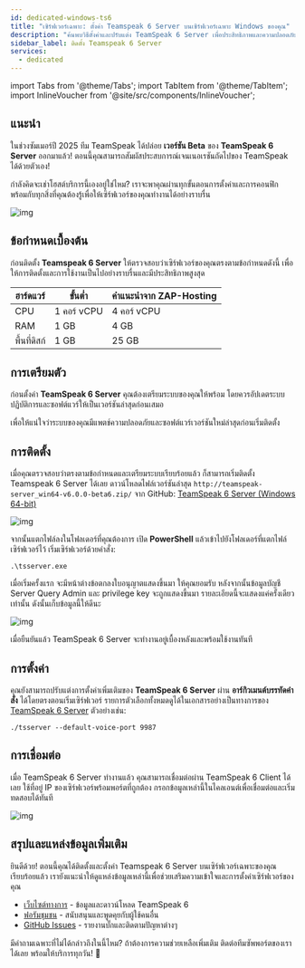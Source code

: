 ```yaml
---
id: dedicated-windows-ts6
title: "เซิร์ฟเวอร์เฉพาะ: ตั้งค่า Teamspeak 6 Server บนเซิร์ฟเวอร์เฉพาะ Windows ของคุณ"
description: "ค้นพบวิธีตั้งค่าและปรับแต่ง TeamSpeak 6 Server เพื่อประสิทธิภาพและความปลอดภัยสูงสุด → เรียนรู้เพิ่มเติมตอนนี้"
sidebar_label: ติดตั้ง Teamspeak 6 Server
services:
  - dedicated
---
```


import Tabs from '@theme/Tabs';
import TabItem from '@theme/TabItem';
import InlineVoucher from '@site/src/components/InlineVoucher';

## แนะนำ

ในช่วงซัมเมอร์ปี 2025 ทีม TeamSpeak ได้ปล่อย **เวอร์ชัน Beta** ของ **TeamSpeak 6 Server** ออกมาแล้ว! ตอนนี้คุณสามารถสัมผัสประสบการณ์เจนเนอเรชันถัดไปของ TeamSpeak ได้ด้วยตัวเอง!

กำลังคิดจะเช่าโฮสต์บริการนี้เองอยู่ใช่ไหม? เราจะพาคุณผ่านทุกขั้นตอนการตั้งค่าและการคอนฟิก พร้อมกับทุกสิ่งที่คุณต้องรู้เพื่อให้เซิร์ฟเวอร์ของคุณทำงานได้อย่างราบรื่น

![img](https://screensaver01.zap-hosting.com/index.php/s/4J6HJjQdRddjGFK/preview)

<InlineVoucher />



## ข้อกำหนดเบื้องต้น

ก่อนติดตั้ง **Teamspeak 6 Server** ให้ตรวจสอบว่าเซิร์ฟเวอร์ของคุณตรงตามข้อกำหนดดังนี้ เพื่อให้การติดตั้งและการใช้งานเป็นไปอย่างราบรื่นและมีประสิทธิภาพสูงสุด

| ฮาร์ดแวร์   | ขั้นต่ำ       | คำแนะนำจาก ZAP-Hosting   |
| ---------- | ------------ | -------------------------- |
| CPU        | 1 คอร์ vCPU  | 4 คอร์ vCPU               |
| RAM        | 1 GB         | 4 GB                       |
| พื้นที่ดิสก์ | 1 GB         | 25 GB                      |



## การเตรียมตัว

ก่อนตั้งค่า **TeamSpeak 6 Server** คุณต้องเตรียมระบบของคุณให้พร้อม โดยควรอัปเดตระบบปฏิบัติการและซอฟต์แวร์ให้เป็นเวอร์ชันล่าสุดก่อนเสมอ

เพื่อให้แน่ใจว่าระบบของคุณมีแพตช์ความปลอดภัยและซอฟต์แวร์เวอร์ชันใหม่ล่าสุดก่อนเริ่มติดตั้ง




## การติดตั้ง
เมื่อคุณตรวจสอบว่าตรงตามข้อกำหนดและเตรียมระบบเรียบร้อยแล้ว ก็สามารถเริ่มติดตั้ง Teamspeak 6 Server ได้เลย ดาวน์โหลดไฟล์เวอร์ชันล่าสุด `http://teamspeak-server_win64-v6.0.0-beta6.zip/` จาก GitHub: [TeamSpeak 6 Server (Windows 64-bit)](https://github.com/teamspeak/teamspeak6-server/releases/download/v6.0.0%2Fbeta6/teamspeak-server_win64-v6.0.0-beta6.zip)

![img](https://screensaver01.zap-hosting.com/index.php/s/Ywc6mMTJybbgtF5/preview)

จากนั้นแตกไฟล์ลงในโฟลเดอร์ที่คุณต้องการ เปิด **PowerShell** แล้วเข้าไปยังโฟลเดอร์ที่แตกไฟล์เซิร์ฟเวอร์ไว้ เริ่มเซิร์ฟเวอร์ด้วยคำสั่ง:

```
.\tsserver.exe
```

เมื่อเริ่มครั้งแรก จะมีหน้าต่างข้อตกลงใบอนุญาตแสดงขึ้นมา ให้คุณยอมรับ หลังจากนั้นข้อมูลบัญชี Server Query Admin และ privilege key จะถูกแสดงขึ้นมา รายละเอียดนี้จะแสดงแค่ครั้งเดียวเท่านั้น ดังนั้นเก็บข้อมูลนี้ให้ดีนะ

![img](https://screensaver01.zap-hosting.com/index.php/s/rsmBkcJiAAinjE6/download)

เมื่อยืนยันแล้ว TeamSpeak 6 Server จะทำงานอยู่เบื้องหลังและพร้อมใช้งานทันที

##### 

## การตั้งค่า

คุณยังสามารถปรับแต่งการตั้งค่าเพิ่มเติมของ **TeamSpeak 6 Server** ผ่าน **อาร์กิวเมนต์บรรทัดคำสั่ง** ได้โดยตรงตอนเริ่มเซิร์ฟเวอร์ รายการตัวเลือกทั้งหมดดูได้ในเอกสารอย่างเป็นทางการของ [TeamSpeak 6 Server](https://github.com/teamspeak/teamspeak6-server/blob/main/CONFIG.md) ตัวอย่างเช่น:

```
./tsserver --default-voice-port 9987
```



## การเชื่อมต่อ

เมื่อ TeamSpeak 6 Server ทำงานแล้ว คุณสามารถเชื่อมต่อผ่าน TeamSpeak 6 Client ได้เลย ใช้ที่อยู่ IP ของเซิร์ฟเวอร์พร้อมพอร์ตที่ถูกต้อง กรอกข้อมูลเหล่านี้ในไคลเอนต์เพื่อเชื่อมต่อและเริ่มทดสอบได้ทันที

![img](https://screensaver01.zap-hosting.com/index.php/s/4J6HJjQdRddjGFK/preview)



## สรุปและแหล่งข้อมูลเพิ่มเติม

ยินดีด้วย! ตอนนี้คุณได้ติดตั้งและตั้งค่า Teamspeak 6 Server บนเซิร์ฟเวอร์เฉพาะของคุณเรียบร้อยแล้ว เรายังแนะนำให้ดูแหล่งข้อมูลเหล่านี้เพื่อช่วยเสริมความเข้าใจและการตั้งค่าเซิร์ฟเวอร์ของคุณ

- [เว็บไซต์ทางการ](https://teamspeak.com/en/) - ข้อมูลและดาวน์โหลด TeamSpeak 6
- [ฟอรัมชุมชน](https://community.teamspeak.com/) - สนับสนุนและพูดคุยกับผู้ใช้คนอื่น
- [GitHub Issues](https://github.com/teamspeak/teamspeak6-server/issues) - รายงานบั๊กและติดตามปัญหาต่างๆ

มีคำถามเฉพาะที่ไม่ได้กล่าวถึงในนี้ไหม? ถ้าต้องการความช่วยเหลือเพิ่มเติม ติดต่อทีมซัพพอร์ตของเราได้เลย พร้อมให้บริการทุกวัน! 🙂

<InlineVoucher />